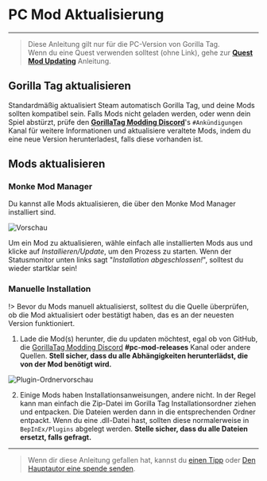 # PC Mod Aktualisierung
---
>
> Diese Anleitung gilt nur für die PC-Version von Gorilla Tag.  
> Wenn du eine Quest verwenden solltest (ohne Link), gehe zur [**Quest Mod Updating**](quest-updating) Anleitung.

<!-- <div class="horizontal bordered" data-ea-publisher="gorillatagmodding-burrito-software" data-ea-type="image" data-ea-manual="true" id="pc-mod-updating"></div> -->

## Gorilla Tag aktualisieren

Standardmäßig aktualisiert Steam automatisch Gorilla Tag, und deine Mods sollten kompatibel sein. Falls Mods nicht geladen werden, oder wenn dein Spiel abstürzt, prüfe den [**GorillaTag Modding Discord**](https://discord.gg/b2MhDBAzTv)'s `#Ankündigungen` Kanal für weitere Informationen und aktualisiere veraltete Mods, indem du eine neue Version herunterladest, falls diese vorhanden ist.

## Mods aktualisieren

### Monke Mod Manager

Du kannst alle Mods aktualisieren, die über den Monke Mod Manager installiert sind.

![Vorschau](../docs/files/mmmpreview.png)

Um ein Mod zu aktualisieren, wähle einfach alle installierten Mods aus und klicke auf *Installieren/Update*, um den Prozess zu starten. Wenn der Statusmonitor unten links sagt "*Installation abgeschlossen!*", solltest du wieder startklar sein!

### Manuelle Installation

!> Bevor du Mods manuell aktualisierst, solltest du die Quelle überprüfen, ob die Mod aktualisiert oder bestätigt haben, das es an der neuesten Version funktioniert.

1. Lade die Mod(s) herunter, die du updaten möchtest, egal ob von GitHub, die [GorillaTag Modding Discord](https://discord.gg/b2MhDBAzTv) **#pc-mod-releases** Kanal oder andere Quellen. **Stell sicher, dass du alle Abhängigkeiten herunterlädst, die von der Mod benötigt wird.**

![Plugin-Ordnervorschau](../docs/files/pluginsfolder.png)

2. Einige Mods haben Installationsanweisungen, andere nicht. In der Regel kann man einfach die Zip-Datei im Gorilla Tag Installationsordner ziehen und entpacken. Die Dateien werden dann in die entsprechenden Ordner entpackt. Wenn du eine .dll-Datei hast, sollten diese normalerweise in `BepInEx/Plugins` abgelegt werden. **Stelle sicher, dass du alle Dateien ersetzt, falls gefragt.**


---

> Wenn dir diese Anleitung gefallen hat, kannst du [einen Tipp](https://streamelements.com/burritosoft/tip) oder [Den Hauptautor eine spende senden](https://github.com/sponsors/burritosoftware).